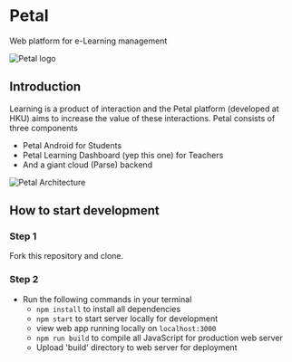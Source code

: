 # Petal
Web platform for e-Learning management

![Petal logo](https://dl.dropboxusercontent.com/s/er0jp3vnimhsd95/petal_icon_small.png)


## Introduction
Learning is a product of interaction and the Petal platform (developed at HKU) aims to increase the value of these interactions.
Petal consists of three components 

- Petal Android for Students
- Petal Learning Dashboard (yep this one) for Teachers
- And a giant cloud (Parse) backend

![Petal Architecture](https://dl.dropboxusercontent.com/s/6nucrhv94i614aw/arch.png)

## How to start development

### Step 1
Fork this repository and clone.

### Step 2
- Run the following commands in your terminal
  - ```npm install``` to install all dependencies
  - ```npm start``` to start server locally for development
  - view web app running locally on ```localhost:3000```
  - ```npm run build``` to compile all JavaScript for production web server
  - Upload 'build' directory to web server for deployment
